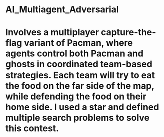 # AI_Multiagent_Adversarial

# Involves a multiplayer capture-the-flag variant of Pacman, where agents control both Pacman and ghosts in coordinated team-based strategies. Each team will try to eat the food on the far side of the map, while defending the food on their home side. I used a star and defined multiple search problems to solve this contest.
